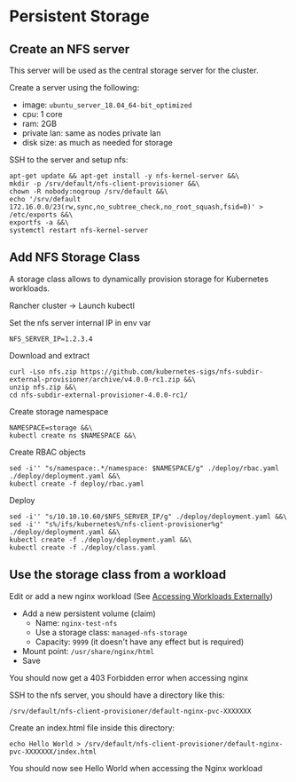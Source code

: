 # Persistent Storage

## Create an NFS server

This server will be used as the central storage server for the cluster.

Create a server using the following:

* image: `ubuntu_server_18.04_64-bit_optimized`
* cpu: 1 core
* ram: 2GB
* private lan: same as nodes private lan
* disk size: as much as needed for storage

SSH to the server and setup nfs:

```
apt-get update && apt-get install -y nfs-kernel-server &&\
mkdir -p /srv/default/nfs-client-provisioner &&\
chown -R nobody:nogroup /srv/default &&\
echo '/srv/default 172.16.0.0/23(rw,sync,no_subtree_check,no_root_squash,fsid=0)' > /etc/exports &&\
exportfs -a &&\
systemctl restart nfs-kernel-server
```

## Add NFS Storage Class

A storage class allows to dynamically provision storage for Kubernetes workloads.

Rancher cluster -> Launch kubectl

Set the nfs server internal IP in env var

```
NFS_SERVER_IP=1.2.3.4
```

Download and extract

```
curl -Lso nfs.zip https://github.com/kubernetes-sigs/nfs-subdir-external-provisioner/archive/v4.0.0-rc1.zip &&\
unzip nfs.zip &&\
cd nfs-subdir-external-provisioner-4.0.0-rc1/
```

Create storage namespace

```
NAMESPACE=storage &&\
kubectl create ns $NAMESPACE &&\
```

Create RBAC objects

```
sed -i'' "s/namespace:.*/namespace: $NAMESPACE/g" ./deploy/rbac.yaml ./deploy/deployment.yaml &&\
kubectl create -f deploy/rbac.yaml
```

Deploy

```
sed -i'' "s/10.10.10.60/$NFS_SERVER_IP/g" ./deploy/deployment.yaml &&\
sed -i'' "s%/ifs/kubernetes%/nfs-client-provisioner%g" ./deploy/deployment.yaml &&\
kubectl create -f ./deploy/deployment.yaml &&\
kubectl create -f ./deploy/class.yaml
```

## Use the storage class from a workload

Edit or add a new nginx workload (See [Accessing Workloads Externally](Accessing%20Workloads%20Externally.md))

* Add a new persistent volume (claim)
  * Name: `nginx-test-nfs`
  * Use a storage class: `managed-nfs-storage`
  * Capacity: `9999` (it doesn't have any effect but is required)
* Mount point: `/usr/share/nginx/html`
* Save

You should now get a 403 Forbidden error when accessing nginx

SSH to the nfs server, you should have a directory like this:

```
/srv/default/nfs-client-provisioner/default-nginx-pvc-XXXXXXX
```

Create an index.html file inside this directory:

```
echo Hello World > /srv/default/nfs-client-provisioner/default-nginx-pvc-XXXXXXX/index.html
```

You should now see Hello World when accessing the Nginx workload
